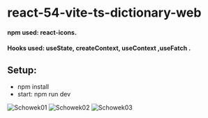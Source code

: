 # react-54-vite-ts-dictionary-web

#### npm used:  react-icons.
#### Hooks used: useState, createContext, useContext ,useFatch .
## Setup:
* npm install
* start: npm run dev


![Schowek01](https://user-images.githubusercontent.com/61388692/214707386-9696780f-dd24-4917-9dca-a61309749926.png)
![Schowek02](https://user-images.githubusercontent.com/61388692/214707403-08103c09-cd36-4513-95ca-fc08ef3754eb.png)
![Schowek03](https://user-images.githubusercontent.com/61388692/214707414-c282c717-8223-4535-aa46-031e1095d3d3.png)
